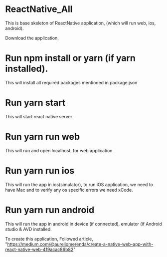 # ReactNative_All

This is base skeleton of ReactNative application, (which will run web, ios, android).

Download the application,
# Run npm install or yarn (if yarn installed).
  This will install all required packages mentioned in package.json
# Run yarn start
  This will start react native server
# Run yarn run web
  This will run and open localhost, for web application
# Run yarn run ios
  This will run the app in ios(simulator), to run iOS application, we need to have Mac and to verify any os specific errors we need xCode.
# Run yarn run android
  This will run the app in android in device (if connected), emulator (if Android studio & AVD installed.

To create this application, 
  Followed article, "https://medium.com/@aureliomerenda/create-a-native-web-app-with-react-native-web-419acac86b82" 
